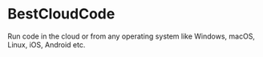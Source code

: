 # BestCloudCode
Run code in the cloud or from any operating system like Windows, macOS, Linux, iOS, Android etc.
